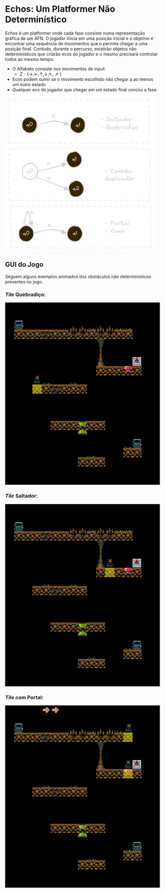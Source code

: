 # Echos: Um Platformer Não Determinístico

Echos é um platformer onde cada fase consiste numa representação gráfica de um AFN. O jogador inicia em uma posição inicial e o objetivo é  encontrar uma sequência de movimentos que o permita chegar a uma posição final. Contudo, durante o percurso, existirão objetos não determinísticos que criarão ecos do jogador e o mesmo precisará controlar todos ao mesmo tempo.

- O Alfabeto consiste nos movimentos de input:
  - $\Sigma: \{\rightarrow, \leftarrow, \uparrow, \downarrow , \nwarrow, \nearrow\}$
- Ecos podem sumir se o movimento escolhido não chegar a ao menos um outro estado
- Qualquer eco do jogador que chegar em um estado final conclui a fase.

![](public/afn.png)

## GUI do Jogo

Seguem alguns exemplos animados dos obstáculos não deterministicos presentes no jogo.

### _Tile_ Quebradiço:

![](public/break.gif)

### _Tile_ Saltador:

![](public/jump.gif)

### _Tile_ com Portal:

![](public/portal.gif)